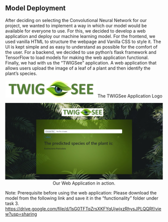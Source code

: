 ## Model Deployment

After deciding on selecting the Convolutional Neural Network for our project, we wanted to implement a way in which our model would be available for everyone to use. For this, we decided to develop a web application and deploy our machine learning model. 
For the frontend, we used vanilla HTML to structure the webpage and Vanilla CSS to style it.  The UI is kept simple and as easy to understand as possible for the comfort of the user. 
For a backend, we decided to use python’s flask framework and TensorFlow to load models for making the web application functional. 
Finally, we had with us the “TWIGSee” application. A web application that allows users upload the image of a leaf of a plant and then identify the plant’s species. 
 
<p align="center">
<img src="https://github.com/OmdenaAI/Algeria-Chapter-Green/blob/Team-6_Plant-Species-Identification/Team-6_project/src/tasks/task-3-model-deployment/static/IMG/twigseelogo1.jpg" >
The TWIGSee Application Logo
</p>


<p align="center">
<img src="https://github.com/OmdenaAI/Algeria-Chapter-Green/blob/Team-6_Plant-Species-Identification/Team-6_project/src/tasks/task-3-model-deployment/static/IMG/website.png" >
Our Web Application in action.
</p>


Note:
Prerequisite before using the web application: Please download the model from the following link and save it in the “functionality” folder under task 3.
https://drive.google.com/file/d/1sG0TFTqZrsXKFYqUjwjxzRhysJPLQQRf/view?usp=sharing
